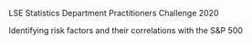 LSE Statistics Department Practitioners Challenge 2020

Identifying risk factors and their correlations with the S&P 500


